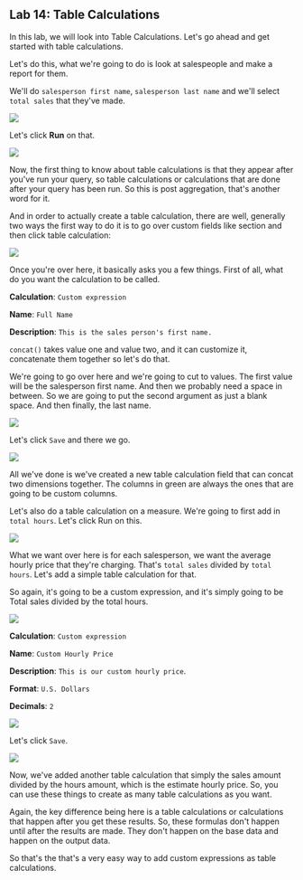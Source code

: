 Lab 14: Table Calculations
--------------------------

In this lab, we will look into Table Calculations. Let's go ahead and get started with table calculations.

Let's do this, what we're going to do is look at salespeople and make a report for them.

We'll do `salesperson first name`, `salesperson last name` and we'll select `total sales` that they've made.

![](./images/198.png)

Let's click **Run** on that.

![](./images/199.png)

Now, the first thing to know about table calculations is that they appear after you've run your query, so table calculations or calculations that are done after your query has been run.
So this is post aggregation, that's another word for it.

And in order to actually create a table calculation, there are well, generally two ways the first way to do it is to go over custom fields like section and then click table calculation:

![](./images/200.png)

Once you're over here, it basically asks you a few things. First of all, what do you want the calculation to be called.

**Calculation**: `Custom expression`

**Name**: `Full Name`

**Description**: `This is the sales person's first name.`

`concat()` takes value one and value two, and it can customize it, concatenate them together so let's do that.

We're going to go over here and we're going to cut to values. The first value will be the salesperson first name.
And then we probably need a space in between.
So we are going to put the second argument as just a blank space.
And then finally, the last name.

![](./images/201.png)

Let's click `Save` and there we go.

![](./images/202.png)

All we've done is we've created a new table calculation field that can concat two dimensions together. The columns in green are always the ones that are going to be custom columns.

Let's also do a table calculation on a measure. We're going to first add in `total hours`. Let's click Run on this.

![](./images/203.png)

What we want over here is for each salesperson, we want the average hourly price that they're charging. That's `total sales` divided by `total hours`. Let's add a simple table calculation for that.

So again, it's going to be a custom expression, and it's simply going to be Total sales divided by the total hours.

![](./images/200.png)


**Calculation**: `Custom expression`

**Name**: `Custom Hourly Price`

**Description**: `This is our custom hourly price`.

**Format**: `U.S. Dollars`

**Decimals**: `2`

![](./images/204.png)

Let's click `Save`.

![](./images/205.png)

Now, we've added another table calculation that simply the sales amount divided by the hours amount, which is the estimate hourly price.
So, you can use these things to create as many table calculations as you want.

Again, the key difference being here is a table calculations or calculations that happen after you get these results.
So, these formulas don't happen until after the results are made.
They don't happen on the base data and happen on the output data.

So that's the that's a very easy way to add custom expressions as table calculations.